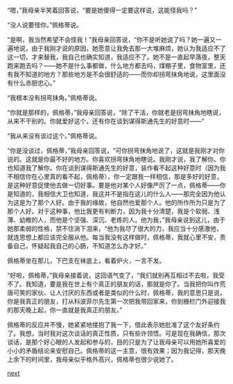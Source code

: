 
“嗯，”我母亲半笑着回答说，“要是她傻得一定要这样说，这能怪我吗？”

“没人说要怪你。”佩格蒂说。

“是啊，我当然希望不会怪我！”我母亲回答说，“你不是听她说了吗？她一遍又一遍地说，由于我刚才说的原因，她愿意让我免去那一大堆麻烦，她认为我适应不了这一切，才来替我，我自己也确实知道，我适应不了。她不是一直起早落夜，整天跑来跑去吗？——她不是什么事都做，什么地方都去吗，煤棚子里，食物室里，还有我不知道的地方？那些地方是不会很舒适的——而你却拐弯抹角地说，这里面没有什么赤胆忠心。”

“我根本没有拐弯抹角。”佩格蒂说。

“你就是那样的，佩格蒂，”我母亲回答说，“除了干活，你就老是拐弯抹角地瞎说，从来不干别的。你就爱好这个。还有你在谈到谋得斯通先生的好意时——”

“我从来没有谈过这个。”佩格蒂说。

“你是没谈过，佩格蒂，”我母亲回答说，“可你拐弯抹角地说了，这就是我刚才对你说的。这就是你最不好的地方。你喜欢拐弯抹角地瞎说。我刚才说，我了解你。你也知道我了解你。你在谈到谋得斯通先生的好意，装作看不起这种好意时（因为我不相信你在心里真的看不起，佩格蒂），你一定跟我一样相信，那是多好的好意，是这种好意促使他去做一切好事。要是他对某个人好像严厉了一点，佩格蒂——你是知道的，我相信大卫也知道，我这并不是指在这儿的什么人——那完全因为他认为这是为了那个人好。由于我的缘故，他自然也爱那个人。他的所作所为只是为了那个人好。对于这种事，他比我更有判断力，因为我十分清楚，我是个软弱、浅薄、幼稚的人，而他是个坚强、深沉、老练的人。他为我，”我母亲说到这儿，由于她那柔弱的性格，禁不住淌下泪来，“他为我尽了很大的力，我应当十分感激他，就连思想上都应该完全服从他。每当我没有这样做时，佩格蒂，我就心里不安，责备自己，怀疑起我自己的心肠，不知道怎么办才好。”

佩格蒂坐在那儿，下巴支在袜底上，看着炉火，一言不发。

“好啦，佩格蒂，”我母亲接着说，这回语气变了，“我们就别再互相过不去啦，我受不了。我知道，要是我在世上有个真正的朋友的话，那就是你了。当我把你叫作荒唐可笑的家伙、让人讨厌的东西或者是类似的什么时，佩格蒂，我的意思只是说，你是我真正的朋友，打从科波菲尔先生第一次把我带回家来，你到栅栏门外迎接我的那天晚上起，你一直就是我真正的朋友。”

佩格蒂的反应并不慢，她紧紧地搂抱了我一下，借此表示她批准了这个友好条约了。我想，当时我对这次谈话的真正性质，只有些许领悟。可是现在我确信，那次谈话，是那个好心眼的人发起和参与的，目的只是为了让我母亲可以用她所喜爱的小小的矛盾结论来安慰自己。佩格蒂的这一主意，很有效果；因为我记得，那天晚上余下的时间里，我母亲似乎格外高兴，佩格蒂也很少说她了。

[next](page115.md)